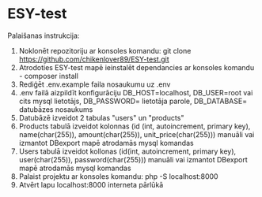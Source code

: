 # ESY-test

Palaišanas instrukcija:

1. Noklonēt repozitoriju ar konsoles komandu: git clone https://github.com/chikenlover89/ESY-test.git
2. Atrodoties ESY-test mapē ieinstalēt dependancies ar konsoles komandu - composer install
3. Rediģēt .env.example faila nosaukumu uz .env
4. .env failā aizpildīt konfigurāciju DB_HOST=localhost, DB_USER=root vai cits mysql lietotājs,
DB_PASSWORD= lietotāja parole, DB_DATABASE= datubāzes nosaukums
5. Datubāzē izveidot 2 tabulas "users" un "products"
6. Products tabulā izveidot kolonnas (id (int, autoincrement, primary key), name(char(255)), amount(char(255)), unit_price(char(255))) manuāli vai izmantot DBexport mapē atrodamās mysql komandas
7. Users tabulā izveidot kollonas (id(int, autoincrement, primary key), user(char(255)), password(char(255))) manuāli vai izmantot DBexport mapē atrodamās mysql komandas
8. Palaist projektu ar konsoles komandu: php -S localhost:8000
9. Atvērt lapu localhost:8000 interneta pārlūkā
